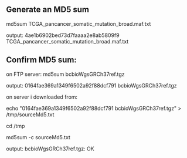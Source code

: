 ## Generate an MD5 sum

 md5sum TCGA_pancancer_somatic_mutation_broad.maf.txt
 
 output: 4ae1b6902bed73d7faaaa2e8ab5809f9  TCGA_pancancer_somatic_mutation_broad.maf.txt



## Confirm MD5 sum:

on FTP server:
md5sum bcbioWgsGRCh37ref.tgz

output: 0164fae369a1349f6502a92f88dcf791  bcbioWgsGRCh37ref.tgz



on server i downloaded from:

echo "0164fae369a1349f6502a92f88dcf791  bcbioWgsGRCh37ref.tgz" > /tmp/sourceMd5.txt

cd /tmp

 md5sum -c sourceMd5.txt

output: bcbioWgsGRCh37ref.tgz: OK

